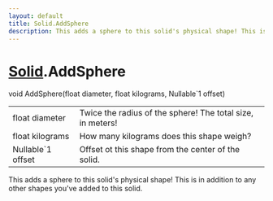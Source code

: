 ```yaml
---
layout: default
title: Solid.AddSphere
description: This adds a sphere to this solid's physical shape! This is in addition to any other shapes you've added to this solid.
---
```

# [Solid]({{site.url}}/Pages/Reference/Solid.html).AddSphere

<div class='signature' markdown='1'>
void AddSphere(float diameter, float kilograms, Nullable`1 offset)
</div>

|  |  |
|--|--|
|float diameter|Twice the radius of the sphere! The total size, in meters!|
|float kilograms|How many kilograms does this shape weigh?|
|Nullable`1 offset|Offset ot this shape from the center of the solid.|

This adds a sphere to this solid's physical shape! This is in addition
to any other shapes you've added to this solid.



